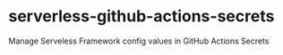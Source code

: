 # serverless-github-actions-secrets
Manage Serveless Framework config values in GitHub Actions Secrets
